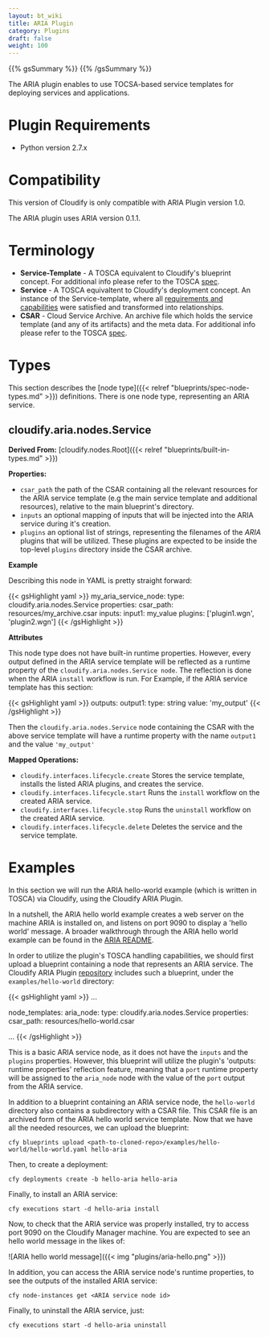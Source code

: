 ```yaml
---
layout: bt_wiki
title: ARIA Plugin
category: Plugins
draft: false
weight: 100
---
```

{{% gsSummary %}} {{% /gsSummary %}}

The ARIA plugin enables to use TOCSA-based service templates for deploying services and applications.


# Plugin Requirements

* Python version 2.7.x


# Compatibility

This version of Cloudify is only compatible with ARIA Plugin version 1.0. 

The ARIA plugin uses ARIA version 0.1.1.


# Terminology

* **Service-Template** - A TOSCA equivalent to Cloudify's blueprint concept. 
For additional info please refer to the TOSCA [spec](http://docs.oasis-open.org/tosca/TOSCA-Simple-Profile-YAML/v1.0/os/TOSCA-Simple-Profile-YAML-v1.0-os.html#_Toc471725224).  
* **Service** - A TOSCA equivaltent to Cloudify's deployment concept. An 
instance of the Service-template, where all [requirements and capabilities](http://docs.oasis-open.org/tosca/TOSCA-Simple-Profile-YAML/v1.0/os/TOSCA-Simple-Profile-YAML-v1.0-os.html#_Toc471725207) 
were satisfied and transformed into relationships. 
* **CSAR** - Cloud Service Archive. An archive file which holds the 
service template (and any of its artifacts) and the meta data. For additional
 info please refer to the TOSCA [spec](http://docs.oasis-open.org/tosca/TOSCA-Simple-Profile-YAML/v1.0/os/TOSCA-Simple-Profile-YAML-v1.0-os.html#_Toc471725246).


# Types

This section describes the [node type]({{< relref "blueprints/spec-node-types.md" >}}) definitions. There is one node type, representing an ARIA service.

## cloudify.aria.nodes.Service

**Derived From:** [cloudify.nodes.Root]({{< relref "blueprints/built-in-types.md" >}})

**Properties:**

  * `csar_path` the path of the CSAR containing all the relevant resources for the ARIA service template (e.g the main service template and additional resources), relative to the main blueprint's directory.
  * `inputs` an optional mapping of inputs that will be injected into the ARIA service during it's creation.
  * `plugins` an optional list of strings, representing the filenames of the *ARIA* plugins that will be utilized. These plugins are expected to be inside the top-level `plugins` directory inside the CSAR archive.

**Example**

Describing this node in YAML is pretty straight forward: 

{{< gsHighlight  yaml  >}}
  my_aria_service_node:
    type: cloudify.aria.nodes.Service
    properties:
      csar_path: resources/my_archive.csar
      inputs: 
        input1: my_value
      plugins: ['plugin1.wgn', 'plugin2.wgn']
{{< /gsHighlight >}}

**Attributes**

This node type does not have built-in runtime properties. However, every output defined in the ARIA service template will be reflected as a runtime property of the `cloudify.aria.nodes.Service node`. The reflection is done when the ARIA `install` workflow is run.
For Example, if the ARIA service template has this section:

{{< gsHighlight  yaml  >}}
  outputs:
    output1:
      type: string
      value: 'my_output'
{{< /gsHighlight >}}

Then the `cloudify.aria.nodes.Service` node containing the CSAR with the above service template will have a runtime property with the name `output1` and the value `'my_output'`
 
**Mapped Operations:**

  * `cloudify.interfaces.lifecycle.create` Stores the service template, installs the listed ARIA plugins, and creates the service.
  * `cloudify.interfaces.lifecycle.start` Runs the `install` workflow on the created ARIA service.
  * `cloudify.interfaces.lifecycle.stop` Runs the `uninstall` workflow on the created ARIA service.
  * `cloudify.interfaces.lifecycle.delete` Deletes the service and the service template.


# Examples

In this section we will run the ARIA hello-world example (which is written in 
TOSCA) via Cloudify, using the Cloudify ARIA Plugin.

In a nutshell, the ARIA hello world example creates a web server on the machine
ARIA is installed on, and listens on port 9090 to display a 'hello world'
message. A broader walkthrough through the ARIA hello world example can be
found in the [ARIA README](https://github.com/apache/incubator-ariatosca#getting-started).

In order to utilize the plugin's TOSCA handling capabilities, we should first
upload a blueprint containing a node that represents an ARIA service.
The Cloudify ARIA Plugin [repository](https://github.com/cloudify-cosmo/cloudify-aria-plugin)
includes such a blueprint, under the `examples/hello-world` directory:

{{< gsHighlight  yaml  >}}
...

node_templates:
  aria_node:
    type: cloudify.aria.nodes.Service
    properties:
      csar_path: resources/hello-world.csar

...
{{< /gsHighlight >}}

This is a basic ARIA service node, as it does not have the `inputs` and the
`plugins` properties. However, this blueprint will utilize the plugin's
'outputs: runtime properties' reflection feature, meaning that a `port` runtime
property will be assigned to the `aria_node` node with the value of the `port`
output from the ARIA service.

In addition to a blueprint containing an ARIA service node, the `hello-world`
directory also contains a subdirectory with a CSAR file. This CSAR file is an
archived form of the ARIA hello world service template. Now that we have all the needed
resources, we can upload the blueprint: 

`cfy blueprints upload <path-to-cloned-repo>/examples/hello-world/hello-world.yaml hello-aria`

Then, to create a deployment:

`cfy deployments create -b hello-aria hello-aria`

Finally, to install an ARIA service:

`cfy executions start -d hello-aria install`

Now, to check that the ARIA service was properly installed, try to access port
9090 on the Cloudify Manager machine. You are expected to see an hello world
message in the likes of:

![ARIA hello world message]({{< img "plugins/aria-hello.png" >}})

In addition, you can access the ARIA service node's runtime properties, to see
the outputs of the installed ARIA service:

`cfy node-instances get <ARIA service node id>`

Finally, to uninstall the ARIA service, just:

`cfy executions start -d hello-aria uninstall` 
